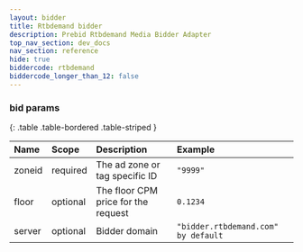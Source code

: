 ```yaml
---
layout: bidder
title: Rtbdemand bidder
description: Prebid Rtbdemand Media Bidder Adapter
top_nav_section: dev_docs
nav_section: reference
hide: true
biddercode: rtbdemand
biddercode_longer_than_12: false
---
```


### bid params

{: .table .table-bordered .table-striped }

| Name   | Scope    | Description                                                                        | Example                                                      |
| :------| :--------| :--------------------------------------------------| :------------------------------------|
| zoneid | required | The ad zone or tag specific ID                                     | `"9999"`                                                     |
| floor  | optional | The floor CPM price for the request                                | `0.1234`                                                     |
| server | optional | Bidder domain                                                                      | `"bidder.rtbdemand.com" by default`  |
